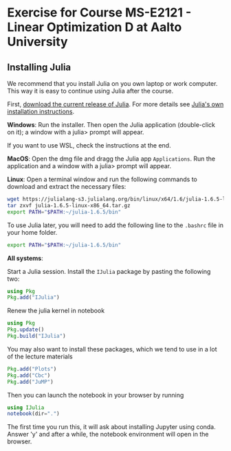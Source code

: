 # Exercise for Course MS-E2121 - Linear Optimization D at Aalto University

## Installing Julia

We recommend that you install Julia on you own laptop or work computer. This way it is easy to continue using Julia after the course.

First, [download the current release of Julia](http://julialang.org/downloads/). For more details see [Julia's own installation instructions](https://julialang.org/downloads/platform/).

**Windows**: Run the installer. Then open the Julia application (double-click on it); a window with a julia> prompt will appear.

If you want to use WSL, check the instructions at the end.

**MacOS**: Open the dmg file and dragg the Julia app `Applications`. Run the application and a window with a julia> prompt will appear.

**Linux**: Open a terminal window and run the following commands to
download and extract the necessary files:

```bash
wget https://julialang-s3.julialang.org/bin/linux/x64/1.6/julia-1.6.5-linux-x86_64.tar.gz
tar zxvf julia-1.6.5-linux-x86_64.tar.gz
export PATH="$PATH:~/julia-1.6.5/bin"
```

To use Julia later, you will need to add the following line to the `.bashrc` file in your home folder.
```bash
export PATH="$PATH:~/julia-1.6.5/bin"
```

**All systems**:

Start a Julia session.
Install the `IJulia` package by pasting the following two:

```julia
using Pkg
Pkg.add("IJulia")
```

Renew the julia kernel in notebook
```julia
using Pkg
Pkg.update()
Pkg.build("IJulia")
```

You may also want to install these packages, which we tend to use in a lot of the lecture materials
```julia
Pkg.add("Plots")
Pkg.add("Cbc")
Pkg.add("JuMP")
```

Then you can launch the notebook in your browser by running
```julia
using IJulia
notebook(dir=".")
```

The first time you run this, it will ask about installing Jupyter using conda.
Answer 'y' and after a while, the notebook environment will open in the
browser.
